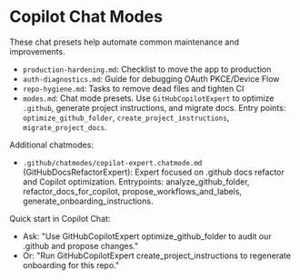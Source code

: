 # Copilot Chat Modes

These chat presets help automate common maintenance and improvements.

- `production-hardening.md`: Checklist to move the app to production
- `auth-diagnostics.md`: Guide for debugging OAuth PKCE/Device Flow
- `repo-hygiene.md`: Tasks to remove dead files and tighten CI
- `modes.md`: Chat mode presets. Use `GitHubCopilotExpert` to optimize `.github`, generate project instructions, and migrate docs. Entry points: `optimize_github_folder`, `create_project_instructions`, `migrate_project_docs`.

Additional chatmodes:

- `.github/chatmodes/copilot-expert.chatmode.md` (GitHubDocsRefactorExpert): Expert focused on .github docs refactor and Copilot optimization. Entrypoints: analyze_github_folder, refactor_docs_for_copilot, propose_workflows_and_labels, generate_onboarding_instructions.

Quick start in Copilot Chat:

- Ask: "Use GitHubCopilotExpert optimize_github_folder to audit our .github and propose changes."
- Or: "Run GitHubCopilotExpert create_project_instructions to regenerate onboarding for this repo."
